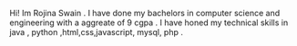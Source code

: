 Hi!
Im Rojina Swain . I have done my bachelors in computer science and engineering with a aggreate of 9 cgpa . 
I have honed my technical skills in  java , python ,html,css,javascript, mysql, php .
